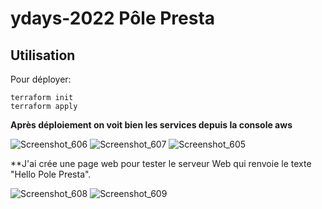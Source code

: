 # ydays-2022 Pôle Presta
## Utilisation

Pour déployer:
```shell
terraform init
terraform apply
```
**Après déploiement on voit bien les services depuis la console aws**

![Screenshot_606](https://user-images.githubusercontent.com/48188335/151391594-dabefaeb-5b90-4f53-b773-ee3aecd952dc.png)
![Screenshot_607](https://user-images.githubusercontent.com/48188335/151391611-a20e7fbc-87e0-4391-86ee-a1914b93ebbe.png)
![Screenshot_605](https://user-images.githubusercontent.com/48188335/151391628-8357364e-cf17-4a42-94d9-dab7d6fd627c.png)

**J'ai crée une page web pour tester le serveur Web qui renvoie  le texte "Hello Pole Presta".

![Screenshot_608](https://user-images.githubusercontent.com/48188335/151392504-8db2be1c-4e0c-4f57-ae99-ad72c8b41593.png)
![Screenshot_609](https://user-images.githubusercontent.com/48188335/151392512-bbbc0c80-14ab-49c5-a3a0-c00e795fafe5.png)

